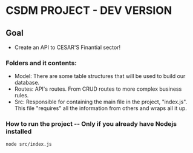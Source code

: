 # CSDM PROJECT - DEV VERSION
## Goal
- Create an API to CESAR'S Finantial sector!

### Folders and it contents:
- Model: There are some table structures that will be used to build our database.
- Routes: API's routes. From CRUD routes to more complex business rules.
- Src: Responsible for containing the main file in the project, "index.js". This file "requires" all the information from others and wraps all it up.

### How to run the project -- Only if you already have Nodejs installed
```
node src/index.js
```